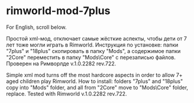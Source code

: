 # rimworld-mod-7plus

For English, scroll below.

Простой xml-мод, отключает самые жёсткие аспекты, чтобы дети от 7 лет тоже могли играть в Rimworld.
Инструкция по установке: папки "7plus" и "18plus" скопировать в папку "Mods", а содержимое папки "2Core" переместить в папку "Mods\Core" с перезаписью файлов.
Проверен на Римворлде v.1.0.2282 rev.722.

Simple xml mod turns off the most hardcore aspects in order to allow 7+ aged children play Rimworld.
How to install: folders "7plus" and "18plus" copy into "Mods" folder, and all from "2Core" move to "Mods\Core" folder, replace.
Tested with Rimworld v.1.0.2282 rev.722.
